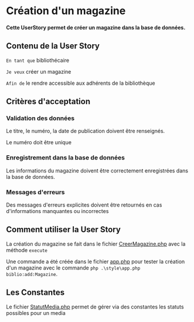 # Création d'un magazine

#### Cette UserStory permet de créer un magazine dans la base de données.

## Contenu de la User Story

`En tant que` bibliothécaire

`Je veux` créer un magazine

`Afin de` le rendre accessible aux adhérents de la bibliothèque

## Critères d'acceptation

### Validation des données

Le titre, le numéro, la date de publication doivent être renseignés.

Le numéro doit être unique

### Enregistrement dans la base de données

Les informations du magazine doivent être correctement enregistrées dans la base de données.

### Messages d'erreurs

Des messages d'erreurs explicites doivent être retournés en cas d'informations manquantes ou incorrectes

## Comment utiliser la User Story

La création du magazine se fait dans le fichier [CreerMagazine.php](../src/UserStories/CreerMagazine/CreerMagazine.php) avec la méthode `execute`

Une commande a été créée dans le fichier [app.php](../style/app.php) pour
tester la création d'un magazine avec le commande `php .\style\app.php biblio:add:Magazine`.

## Les Constantes

Le fichier [StatutMedia.php](../src/StatutMedia.php) permet de gérer via des constantes les statuts possibles pour un media